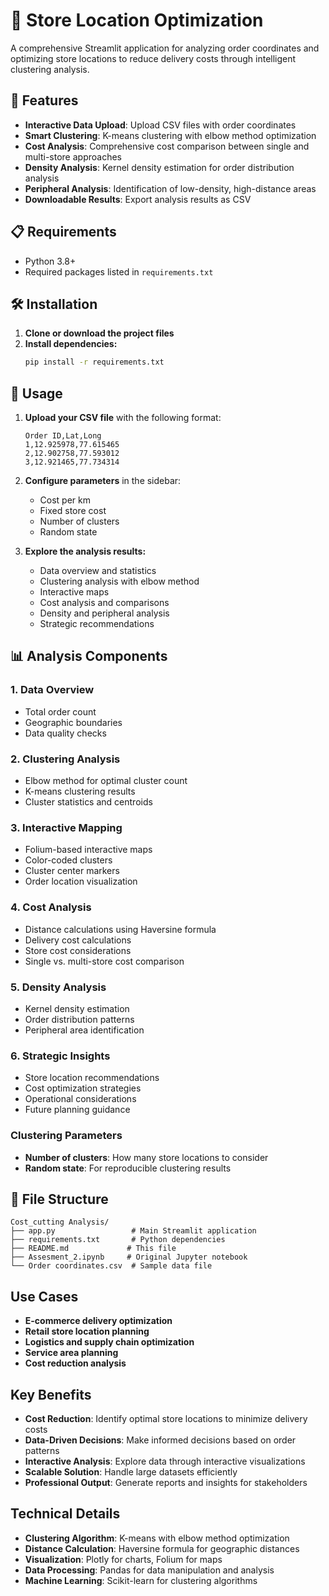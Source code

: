 # 🏪 Store Location Optimization

A comprehensive Streamlit application for analyzing order coordinates and optimizing store locations to reduce delivery costs through intelligent clustering analysis.

## 🚀 Features

- **Interactive Data Upload**: Upload CSV files with order coordinates
- **Smart Clustering**: K-means clustering with elbow method optimization
- **Cost Analysis**: Comprehensive cost comparison between single and multi-store approaches
- **Density Analysis**: Kernel density estimation for order distribution analysis
- **Peripheral Analysis**: Identification of low-density, high-distance areas
- **Downloadable Results**: Export analysis results as CSV

## 📋 Requirements

- Python 3.8+
- Required packages listed in `requirements.txt`

## 🛠️ Installation

1. **Clone or download the project files**
2. **Install dependencies:**
   ```bash
   pip install -r requirements.txt
   ```

## 🚀 Usage

1. **Upload your CSV file** with the following format:
   ```
   Order ID,Lat,Long
   1,12.925978,77.615465
   2,12.902758,77.593012
   3,12.921465,77.734314
   ```

2. **Configure parameters** in the sidebar:
   - Cost per km
   - Fixed store cost
   - Number of clusters
   - Random state

3. **Explore the analysis results:**
   - Data overview and statistics
   - Clustering analysis with elbow method
   - Interactive maps
   - Cost analysis and comparisons
   - Density and peripheral analysis
   - Strategic recommendations

## 📊 Analysis Components

### 1. **Data Overview**
- Total order count
- Geographic boundaries
- Data quality checks

### 2. **Clustering Analysis**
- Elbow method for optimal cluster count
- K-means clustering results
- Cluster statistics and centroids

### 3. **Interactive Mapping**
- Folium-based interactive maps
- Color-coded clusters
- Cluster center markers
- Order location visualization

### 4. **Cost Analysis**
- Distance calculations using Haversine formula
- Delivery cost calculations
- Store cost considerations
- Single vs. multi-store cost comparison

### 5. **Density Analysis**
- Kernel density estimation
- Order distribution patterns
- Peripheral area identification

### 6. **Strategic Insights**
- Store location recommendations
- Cost optimization strategies
- Operational considerations
- Future planning guidance

### Clustering Parameters
- **Number of clusters**: How many store locations to consider
- **Random state**: For reproducible clustering results

## 📁 File Structure

```
Cost_cutting Analysis/
├── app.py                 # Main Streamlit application
├── requirements.txt       # Python dependencies
├── README.md             # This file
├── Assesment_2.ipynb     # Original Jupyter notebook
└── Order coordinates.csv  # Sample data file
```

##  Use Cases

- **E-commerce delivery optimization**
- **Retail store location planning**
- **Logistics and supply chain optimization**
- **Service area planning**
- **Cost reduction analysis**

##  Key Benefits

- **Cost Reduction**: Identify optimal store locations to minimize delivery costs
- **Data-Driven Decisions**: Make informed decisions based on order patterns
- **Interactive Analysis**: Explore data through interactive visualizations
- **Scalable Solution**: Handle large datasets efficiently
- **Professional Output**: Generate reports and insights for stakeholders

##  Technical Details

- **Clustering Algorithm**: K-means with elbow method optimization
- **Distance Calculation**: Haversine formula for geographic distances
- **Visualization**: Plotly for charts, Folium for maps
- **Data Processing**: Pandas for data manipulation and analysis
- **Machine Learning**: Scikit-learn for clustering algorithms


